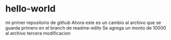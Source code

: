 # hello-world
mi primer repositorio de github
Ahora este es un cambio al archivo que se guarda primero en el branch de readme-edits
Se agrega un monto de 10000 al archivo
tercera modificacion

